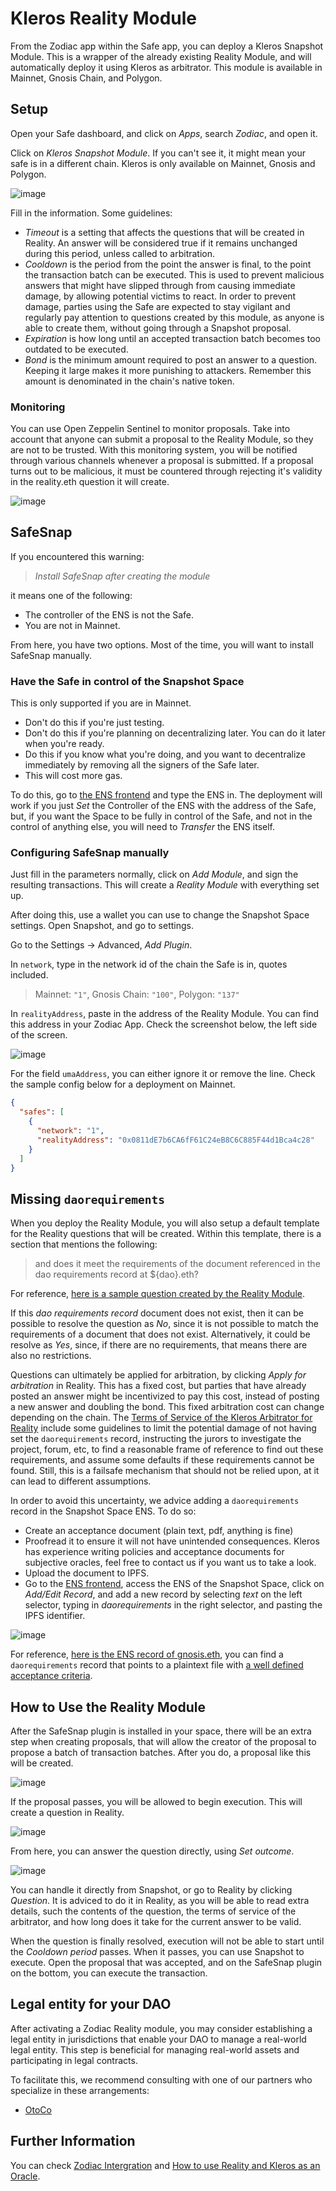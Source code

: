 # Kleros Reality Module

From the Zodiac app within the Safe app, you can deploy a Kleros Snapshot Module. This is a wrapper of the already existing Reality Module, and will automatically deploy it using Kleros as arbitrator. This module is available in Mainnet, Gnosis Chain, and Polygon.

## Setup

Open your Safe dashboard, and click on _Apps_, search _Zodiac_, and open it.

Click on _Kleros Snapshot Module_. If you can't see it, it might mean your safe is in a different chain. Kleros is only available on Mainnet, Gnosis and Polygon.

![image](https://user-images.githubusercontent.com/40367733/238977515-9f96b906-57d2-4419-bd04-927d659a62c7.png)

Fill in the information. Some guidelines:

* _Timeout_ is a setting that affects the questions that will be created in Reality. An answer will be considered true if it remains unchanged during this period, unless called to arbitration.
* _Cooldown_ is the period from the point the answer is final, to the point the transaction batch can be executed. This is used to prevent malicious answers that might have slipped through from causing immediate damage, by allowing potential victims to react. In order to prevent damage, parties using the Safe are expected to stay vigilant and regularly pay attention to questions created by this module, as anyone is able to create them, without going through a Snapshot proposal.
* _Expiration_ is how long until an accepted transaction batch becomes too outdated to be executed.
* _Bond_ is the minimum amount required to post an answer to a question. Keeping it large makes it more punishing to attackers. Remember this amount is denominated in the chain's native token.

### Monitoring

You can use Open Zeppelin Sentinel to monitor proposals. Take into account that anyone can submit a proposal to the Reality Module, so they are not to be trusted. With this monitoring system, you will be notified through various channels whenever a proposal is submitted. If a proposal turns out to be malicious, it must be countered through rejecting it's validity in the reality.eth question it will create.

![image](https://user-images.githubusercontent.com/40367733/238977898-1597d303-c755-4fe1-816b-7710179ab89c.png)

## SafeSnap

If you encountered this warning:

> _Install SafeSnap after creating the module_

it means one of the following:

* The controller of the ENS is not the Safe.
* You are not in Mainnet.

From here, you have two options. Most of the time, you will want to install SafeSnap manually.

### Have the Safe in control of the Snapshot Space

This is only supported if you are in Mainnet.

* Don't do this if you're just testing.
* Don't do this if you're planning on decentralizing later. You can do it later when you're ready.
* Do this if you know what you're doing, and you want to decentralize immediately by removing all the signers of the Safe later.
* This will cost more gas.

To do this, go to [the ENS frontend](https://app.ens.domains/) and type the ENS in. The deployment will work if you just _Set_ the Controller of the ENS with the address of the Safe, but, if you want the Space to be fully in control of the Safe, and not in the control of anything else, you will need to _Transfer_ the ENS itself.

### Configuring SafeSnap manually

Just fill in the parameters normally, click on _Add Module_, and sign the resulting transactions. This will create a _Reality Module_ with everything set up.

After doing this, use a wallet you can use to change the Snapshot Space settings. Open Snapshot, and go to settings.

Go to the Settings -> Advanced, _Add Plugin_.

In `network`, type in the network id of the chain the Safe is in, quotes included.

> Mainnet: `"1"`, Gnosis Chain: `"100"`, Polygon: `"137"`

In `realityAddress`, paste in the address of the Reality Module. You can find this address in your Zodiac App. Check the screenshot below, the left side of the screen.

![image](https://user-images.githubusercontent.com/40367733/229247862-3b946415-f38b-434c-bb7f-cb517807e2c7.png)

For the field `umaAddress`, you can either ignore it or remove the line. Check the sample config below for a deployment on Mainnet.

```json
{
  "safes": [
    {
      "network": "1",
      "realityAddress": "0x0811dE7b6CA6fF61C24eB8C6C885F44d1Bca4c28"
    }
  ]
}
```

## Missing `daorequirements`

When you deploy the Reality Module, you will also setup a default template for the Reality questions that will be created. Within this template, there is a section that mentions the following:

> and does it meet the requirements of the document referenced in the dao requirements record at ${dao}.eth?

For reference, [here is a sample question created by the Reality Module](https://reality.eth.limo/app/#!/question/0x5b7dd1e86623548af054a4985f7fc8ccbb554e2c-0xeb3c667f6bb40ece6a17ba99e100e16fd2ba9f0723ad5a5289085b83b707d1f5).

If this _dao requirements record_ document does not exist, then it can be possible to resolve the question as _No_, since it is not possible to match the requirements of a document that does not exist. Alternatively, it could be resolve as _Yes_, since, if there are no requirements, that means there are also no restrictions.

Questions can ultimately be applied for arbitration, by clicking _Apply for arbitration_ in Reality. This has a fixed cost, but parties that have already posted an answer might be incentivized to pay this cost, instead of posting a new answer and doubling the bond. This fixed arbitration cost can change depending on the chain. The [Terms of Service of the Kleros Arbitrator for Reality](https://ipfs.kleros.io/ipfs/QmXyo9M4Z2XY6Nw9UfuuUNzKXXNhvt24q6pejuN9RYWPMr/Reality\_Module\_Governance\_Oracle-Question\_Resolution\_Policy.pdf) include some guidelines to limit the potential damage of not having set the `daorequirements` record, instructing the jurors to investigate the project, forum, etc, to find a reasonable frame of reference to find out these requirements, and assume some defaults if these requirements cannot be found. Still, this is a failsafe mechanism that should not be relied upon, at it can lead to different assumptions.

In order to avoid this uncertainty, we advice adding a `daorequirements` record in the Snapshot Space ENS. To do so:

* Create an acceptance document (plain text, pdf, anything is fine)
* Proofread it to ensure it will not have unintended consequences. Kleros has experience writing policies and acceptance documents for subjective oracles, feel free to contact us if you want us to take a look.
* Upload the document to IPFS.
* Go to the [ENS frontend](https://app.ens.domains), access the ENS of the Snapshot Space, click on _Add/Edit Record_, and add a new record by selecting _text_ on the left selector, typing in _daorequirements_ in the right selector, and pasting the IPFS identifier.

![image](https://user-images.githubusercontent.com/128833886/229306507-035eb088-1806-40a6-a65b-957340fd0a04.png)

For reference, [here is the ENS record of gnosis.eth](https://app.ens.domains/name/gnosis.eth/details), you can find a `daorequirements` record that points to a plaintext file with [a well defined acceptance criteria](https://ipfs.io/ipfs/QmZXAbYyDt7WUq2HqcvQrnxw7zXGPCGJvQXSrNsjik49Uy).

## How to Use the Reality Module

After the SafeSnap plugin is installed in your space, there will be an extra step when creating proposals, that will allow the creator of the proposal to propose a batch of transaction batches. After you do, a proposal like this will be created.

![image](https://user-images.githubusercontent.com/128833886/229285087-af6c947d-ce56-4163-9656-2b2d918807e8.png)

If the proposal passes, you will be allowed to begin execution. This will create a question in Reality.

![image](https://user-images.githubusercontent.com/128833886/229285220-73d17203-df57-438d-9286-a937cfb33c47.png)

From here, you can answer the question directly, using _Set outcome_.

![image](https://user-images.githubusercontent.com/128833886/229285344-c5dbc5a9-ef39-4ceb-b944-fff0e63f8e19.png)

You can handle it directly from Snapshot, or go to Reality by clicking _Question_. It is adviced to do it in Reality, as you will be able to read extra details, such the contents of the question, the terms of service of the arbitrator, and how long does it take for the current answer to be valid.

When the question is finally resolved, execution will not be able to start until the _Cooldown period_ passes. When it passes, you can use Snapshot to execute. Open the proposal that was accepted, and on the SafeSnap plugin on the bottom, you can execute the transaction.

## Legal entity for your DAO

After activating a Zodiac Reality module, you may consider establishing a legal entity in jurisdictions that enable your DAO to manage a real-world legal entity. This step is beneficial for managing real-world assets and participating in legal contracts.

To facilitate this, we recommend consulting with one of our partners who specialize in these arrangements:

* [OtoCo](https://otoco.io/spinup)

## Further Information

You can check [Zodiac Intergration](zodiac-integration.md) and [How to use Reality and Kleros as an Oracle](types-of-integrations/1.-dispute-resolution-integration-plan/channel-partners/how-to-use-reality.eth-+-kleros-as-an-oracle.md).
